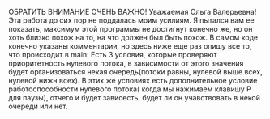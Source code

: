 ОБРАТИТЬ ВНИМАНИЕ ОЧЕНЬ ВАЖНО!
Уважаемая Ольга Валерьевна!
Эта работа до сих пор не поддалась моим усилиям. Я пытался вам ее показать, максимум этой программы не достигнут конечно же, но он хоть близко похож на то, на что должен был быть похож.
В самом коде конечно указаны комментарии, но здесь ниже еще раз опишу все то, что происходит в main:
Есть 3 условия, которые проверяют приоритетность нулевого потока, в зависимости от этого значения будет организоваться некая очередь(потоки равны, нулевой выше всех, нулевой нижн всех).
В этих же условиях есть дополнительное условие работоспособности нулевого потока( когда мы нажимаем клавишу P для паузы), отчего и будет зависесть, будет ли он учавствовать в некой очереди или нет.
